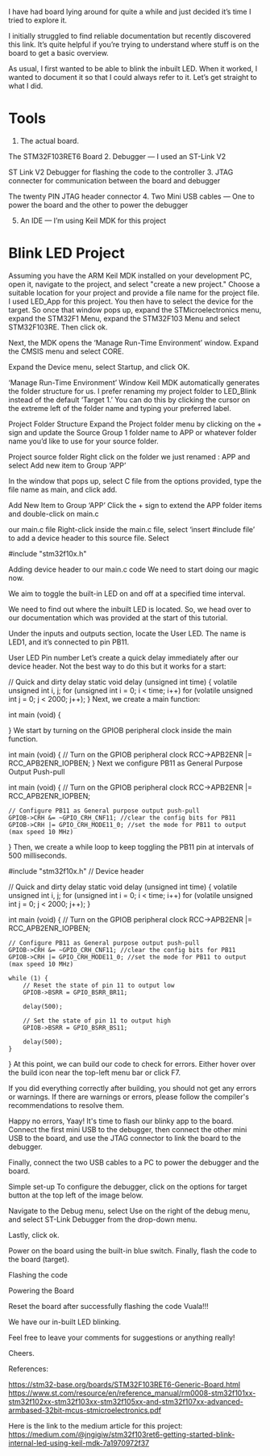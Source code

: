 I have had board lying around for quite a while and just decided it’s time I tried to explore it.

I initially struggled to find reliable documentation but recently discovered this link. It’s quite helpful if you’re trying to understand where stuff is on the board to get a basic overview.

As usual, I first wanted to be able to blink the inbuilt LED. When it worked, I wanted to document it so that I could always refer to it. Let’s get straight to what I did.


# Tools 
1. The actual board.

The STM32F103RET6 Board
2. Debugger — I used an ST-Link V2


ST Link V2 Debugger for flashing the code to the controller
3. JTAG connecter for communication between the board and debugger



The twenty PIN JTAG header connector
4. Two Mini USB cables — One to power the board and the other to power the debugger

5. An IDE — I’m using Keil MDK for this project

# Blink LED Project
Assuming you have the ARM Keil MDK installed on your development PC, open it, navigate to the project, and select "create a new project."
Choose a suitable location for your project and provide a file name for the project file. I used LED_App for this project.
You then have to select the device for the target. So once that window pops up, expand the STMicroelectronics menu, expand the STM32F1 Menu, expand the STM32F103 Menu and select STM32F103RE. Then click ok.

Next, the MDK opens the ‘Manage Run-Time Environment’ window. Expand the CMSIS menu and select CORE.

Expand the Device menu, select Startup, and click OK.


‘Manage Run-Time Environment’ Window
Keil MDK automatically generates the folder structure for us. I prefer renaming my project folder to LED_Blink instead of the default ‘Target 1.’ You can do this by clicking the cursor on the extreme left of the folder name and typing your preferred label.


Project Folder Structure
Expand the Project folder menu by clicking on the + sign and update the Source Group 1 folder name to APP or whatever folder name you’d like to use for your source folder.


Project source folder
Right click on the folder we just renamed : APP and select Add new item to Group ‘APP’

In the window that pops up, select C file from the options provided, type the file name as main, and click add.


Add New Item to Group ‘APP’
Click the + sign to extend the APP folder items and double-click on main.c


our main.c file
Right-click inside the main.c file, select ‘insert #include file’ to add a device header to this source file. Select

#include "stm32f10x.h"

Adding device header to our main.c code
We need to start doing our magic now.

We aim to toggle the built-in LED on and off at a specified time interval.

We need to find out where the inbuilt LED is located. So, we head over to our documentation which was provided at the start of this tutorial.

Under the inputs and outputs section, locate the User LED. The name is LED1, and it’s connected to pin PB11.


User LED Pin number
Let’s create a quick delay immediately after our device header. Not the best way to do this but it works for a start:

// Quick and dirty delay
static void delay (unsigned int time) {
  volatile unsigned int i, j;
    for (unsigned int i = 0; i < time; i++)
        for (volatile unsigned int j = 0; j < 2000; j++);
}
Next, we create a main function:

int main (void) {

}
We start by turning on the GPIOB peripheral clock inside the main function.

int main (void) {
    // Turn on the GPIOB peripheral clock
    RCC->APB2ENR |= RCC_APB2ENR_IOPBEN;
}
Next we configure PB11 as General Purpose Output Push-pull

int main (void) {
    // Turn on the GPIOB peripheral clock
    RCC->APB2ENR |= RCC_APB2ENR_IOPBEN;
    
    // Configure PB11 as General purpose output push-pull 
    GPIOB->CRH &= ~GPIO_CRH_CNF11; //clear the config bits for PB11
    GPIOB->CRH |= GPIO_CRH_MODE11_0; //set the mode for PB11 to output (max speed 10 MHz)

    
}
Then, we create a while loop to keep toggling the PB11 pin at intervals of 500 milliseconds.

#include "stm32f10x.h"                  // Device header


// Quick and dirty delay
static void delay (unsigned int time) {
  volatile unsigned int i, j;
    for (unsigned int i = 0; i < time; i++)
        for (volatile unsigned int j = 0; j < 2000; j++);
}

int main (void) {
    // Turn on the GPIOB peripheral clock
    RCC->APB2ENR |= RCC_APB2ENR_IOPBEN;

    // Configure PB11 as General purpose output push-pull 
    GPIOB->CRH &= ~GPIO_CRH_CNF11; //clear the config bits for PB11
    GPIOB->CRH |= GPIO_CRH_MODE11_0; //set the mode for PB11 to output (max speed 10 MHz)

    while (1) {
        // Reset the state of pin 11 to output low
        GPIOB->BSRR = GPIO_BSRR_BR11;

        delay(500);

        // Set the state of pin 11 to output high
        GPIOB->BSRR = GPIO_BSRR_BS11;

        delay(500);
    }

    
}
At this point, we can build our code to check for errors. Either hover over the build icon near the top-left menu bar or click F7.

If you did everything correctly after building, you should not get any errors or warnings. If there are warnings or errors, please follow the compiler's recommendations to resolve them.


Happy no errors, Yaay!
It's time to flash our blinky app to the board. Connect the first mini USB to the debugger, then connect the other mini USB to the board, and use the JTAG connector to link the board to the debugger.

Finally, connect the two USB cables to a PC to power the debugger and the board.


Simple set-up
To configure the debugger, click on the options for target button at the top left of the image below.


Navigate to the Debug menu, select Use on the right of the debug menu, and select ST-Link Debugger from the drop-down menu.


Lastly, click ok.

Power on the board using the built-in blue switch. Finally, flash the code to the board (target).


Flashing the code

Powering the Board

Reset the board after successfully flashing the code
Vuala!!!

We have our in-built LED blinking.

Feel free to leave your comments for suggestions or anything really!

Cheers.

References:

https://stm32-base.org/boards/STM32F103RET6-Generic-Board.html
https://www.st.com/resource/en/reference_manual/rm0008-stm32f101xx-stm32f102xx-stm32f103xx-stm32f105xx-and-stm32f107xx-advanced-armbased-32bit-mcus-stmicroelectronics.pdf

Here is the link to the medium article for this project:
https://medium.com/@jngigiw/stm32f103ret6-getting-started-blink-internal-led-using-keil-mdk-7a1970972f37